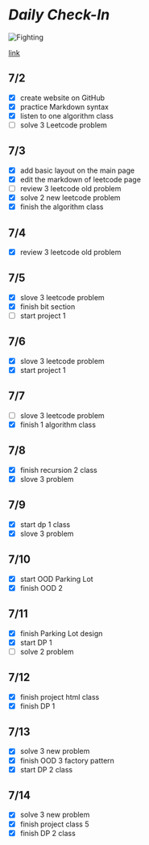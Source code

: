 # *Daily Check-In* 

![Fighting](https://img-blog.csdnimg.cn/20190910095229588.jpg?x-oss-process=image/resize,m_fixed,h_224,w_224)

[link](DailyCheck.md)

## 7/2
- [x] create website on GitHub
- [x] practice Markdown syntax
- [x] listen to one algorithm class
- [ ] solve 3 Leetcode problem

## 7/3
- [x] add basic layout on the main page
- [x] edit the markdown of leetcode page
- [ ] review 3 leetcode old problem
- [x] solve 2 new leetcode problem
- [x] finish the algorithm class

## 7/4
- [x] review 3 leetcode old problem

## 7/5
- [x] slove 3 leetcode problem
- [x] finish bit section
- [ ] start project 1

## 7/6
- [x] slove 3 leetcode problem
- [X] start project 1

## 7/7
- [ ] slove 3 leetcode problem
- [x] finish 1 algorithm class

## 7/8
- [x] finish recursion 2 class
- [x] slove 3 problem

## 7/9
- [x] start dp 1 class
- [x] slove 3 problem

## 7/10
- [x] start OOD Parking Lot
- [x] finish OOD 2

## 7/11
- [x] finish Parking Lot design
- [x] start DP 1
- [ ] solve 2 problem

## 7/12
- [x] finish project html class
- [x] finish DP 1

## 7/13
- [x] solve 3 new problem
- [x] finish OOD 3 factory pattern
- [x] start DP 2 class

## 7/14
- [x] solve 3 new problem
- [x] finish project class 5
- [x] finish DP 2 class